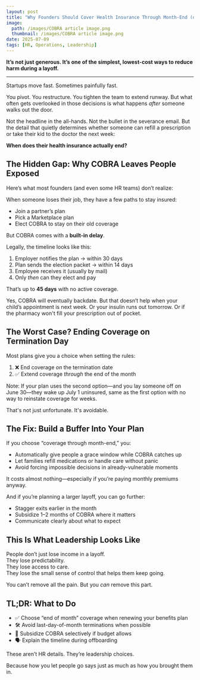 ```yaml
---
layout: post
title: "Why Founders Should Cover Health Insurance Through Month-End (or Longer)"
image: 
  path: /images/COBRA article image.png
  thumbnail: /images/COBRA article image.png
date: 2025-07-09
tags: [HR, Operations, Leadership]
---
```



**It’s not just generous. It’s one of the simplest, lowest-cost ways to reduce harm during a layoff.**

---

Startups move fast. Sometimes painfully fast.

You pivot. You restructure. You tighten the team to extend runway. But what often gets overlooked in those decisions is what happens *after* someone walks out the door.

Not the headline in the all-hands. Not the bullet in the severance email. But the detail that quietly determines whether someone can refill a prescription or take their kid to the doctor the next week:

**When does their health insurance actually end?**



## The Hidden Gap: Why COBRA Leaves People Exposed

Here’s what most founders (and even some HR teams) don’t realize:

When someone loses their job, they have a few paths to stay insured:

- Join a partner’s plan  
- Pick a Marketplace plan  
- Elect COBRA to stay on their old coverage  

But COBRA comes with a **built-in delay**.

Legally, the timeline looks like this:

1. Employer notifies the plan → within 30 days  
2. Plan sends the election packet → within 14 days  
3. Employee receives it (usually by mail)  
4. Only *then* can they elect and pay

That’s up to **45 days** with no active coverage.

Yes, COBRA will eventually backdate. But that doesn’t help when your child’s appointment is next week. Or your insulin runs out tomorrow. Or if the pharmacy won't fill your prescription out of pocket.


## The Worst Case? Ending Coverage on Termination Day

Most plans give you a choice when setting the rules:

1. ❌ End coverage *on* the termination date  
2. ✅ Extend coverage *through* the end of the month  

Note: If your plan uses the second option—and you lay someone off on June 30—they wake up July 1 uninsured, same as the first option with no way to reinstate coverage for weeks.

That's not just unfortunate. It's avoidable.


## The Fix: Build a Buffer Into Your Plan

If you choose “coverage through month-end,” you:

- Automatically give people a grace window while COBRA catches up  
- Let families refill medications or handle care without panic  
- Avoid forcing impossible decisions in already-vulnerable moments  

It costs almost nothing—especially if you’re paying monthly premiums anyway.

And if you’re planning a larger layoff, you can go further:

- Stagger exits earlier in the month  
- Subsidize 1–2 months of COBRA where it matters  
- Communicate clearly about what to expect  


## This Is What Leadership Looks Like

People don’t just lose income in a layoff.  
They lose predictability.  
They lose access to care.  
They lose the small sense of control that helps them keep going.

You can’t remove all the pain. But you *can* remove this part.


## TL;DR: What to Do

- ✅ Choose “end of month” coverage when renewing your benefits plan  
- 🛠️ Avoid last-day-of-month terminations when possible  
- 💸 Subsidize COBRA selectively if budget allows  
- 🗣️ Explain the timeline during offboarding  

These aren’t HR details. They’re leadership choices.

Because how you let people go says just as much as how you brought them in.
